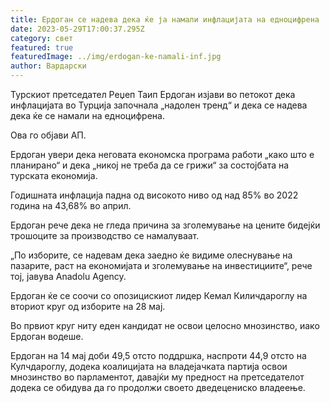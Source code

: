 ```yaml
---
title: Ердоган се надева дека ќе ја намали инфлацијата на едноцифрена
date: 2023-05-29T17:00:37.295Z
category: свет
featured: true
featuredImage: ../img/erdogan-ke-namali-inf.jpg
author: Вардарски
---
```

Турскиот претседател Реџеп Таип Ердоган изјави во петокот дека инфлацијата во Турција започнала „надолен тренд“ и дека се надева дека ќе се намали на едноцифрена.

Ова го објави АП.

Ердоган увери дека неговата економска програма работи „како што е планирано“ и дека „никој не треба да се грижи“ за состојбата на турската економија.

Годишната инфлација падна од високото ниво од над 85% во 2022 година на 43,68% во април.

Ердоган рече дека не гледа причина за зголемување на цените бидејќи трошоците за производство се намалуваат.

„По изборите, се надевам дека заедно ќе видиме олеснување на пазарите, раст на економијата и зголемување на инвестициите“, рече тој, јавува Anadolu Agency.

Ердоган ќе се соочи со опозицискиот лидер Кемал Киличдароглу на вториот круг од изборите на 28 мај.

Во првиот круг ниту еден кандидат не освои целосно мнозинство, иако Ердоган водеше.

Ердоган на 14 мај доби 49,5 отсто поддршка, наспроти 44,9 отсто на Кулчдароглу, додека коалицијата на владејачката партија освои мнозинство во парламентот, давајќи му предност на претседателот додека се обидува да го продолжи своето дведецениско владеење.